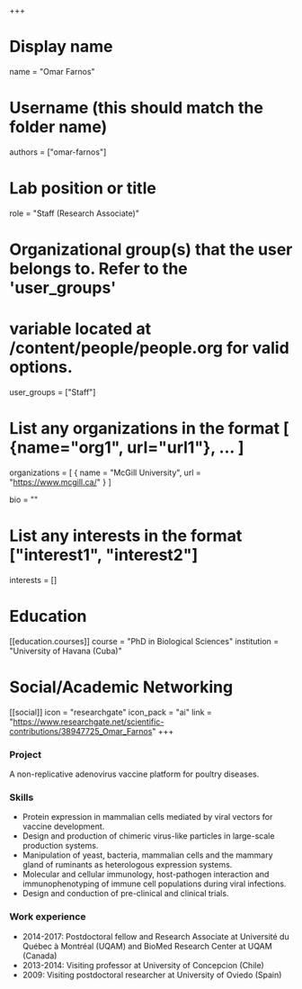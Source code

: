 +++
# Display name
name = "Omar Farnos"

# Username (this should match the folder name)
authors = ["omar-farnos"]

# Lab position or title
role = "Staff (Research Associate)"

# Organizational group(s) that the user belongs to. Refer to the 'user_groups'
# variable located at /content/people/people.org for valid options.
user_groups = ["Staff"]

# List any organizations in the format [ {name="org1", url="url1"}, ... ]
organizations = [ { name = "McGill University", url = "https://www.mcgill.ca/" } ]

bio = ""

# List any interests in the format ["interest1", "interest2"]
interests = []

# Education
[[education.courses]]
course = "PhD in Biological Sciences"
institution = "University of Havana (Cuba)"

# Social/Academic Networking
[[social]]
  icon = "researchgate"
  icon_pack = "ai"
  link = "https://www.researchgate.net/scientific-contributions/38947725_Omar_Farnos"
+++

### Project
A non-replicative adenovirus vaccine platform for poultry diseases.

### Skills
- Protein expression in mammalian cells mediated by viral vectors for vaccine
  development.
- Design and production of chimeric virus-like particles in large-scale
  production systems.
- Manipulation of yeast, bacteria, mammalian cells and the mammary gland of
  ruminants as heterologous expression systems.
- Molecular and cellular immunology, host-pathogen interaction and
  immunophenotyping of immune cell populations during viral infections.
- Design and conduction of pre-clinical and clinical trials.

### Work experience
- 2014-2017: Postdoctoral fellow and Research Associate at Université du Québec
  à Montréal (UQAM) and BioMed Research Center at UQAM (Canada)
- 2013-2014: Visiting professor at University of Concepcion (Chile)
- 2009: Visiting postdoctoral researcher at University of Oviedo (Spain)
